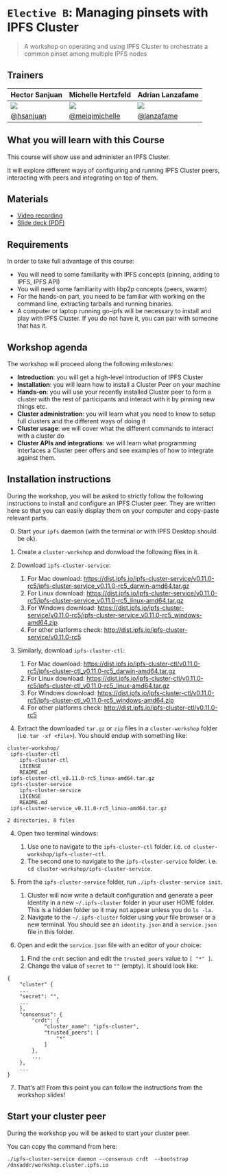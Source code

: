 # `Elective B`: Managing pinsets with IPFS Cluster

> A workshop on operating and using IPFS Cluster to orchestrate a common pinset among multiple IPFS nodes

## Trainers

| **Hector Sanjuan**                                    	| **Michelle Hertzfeld**                                	| **Adrian Lanzafame**                                  	|
|-------------------------------------------------------	|-------------------------------------------------------	|-------------------------------------------------------	|
| ![](https://avatars1.githubusercontent.com/u/1027022) 	| ![](https://avatars1.githubusercontent.com/u/4827522) 	| ![](https://avatars3.githubusercontent.com/u/5924712) 	|
| [@hsanjuan](https://github.com/hsanjuan)              	| [@meiqimichelle](https://github.com/meiqimichelle)    	| [@lanzafame](https://github.com/lanzafame)            	|

## What you will learn with this Course

This course will show use and administer an IPFS Cluster.

It will explore different ways of configuring and running IPFS Cluster peers, interacting with peers and integrating on top of them.

## Materials
- [Video recording](https://youtu.be/wmxaVrAFfeE)
- [Slide deck (PDF)](https://github.com/ipfs/camp/blob/master/CORE_AND_ELECTIVE_COURSES/ELECTIVE_COURSE_B/slides.pdf)

## Requirements

In order to take full advantage of this course:

* You will need to some familiarity with IPFS concepts (pinning, adding to IPFS, IPFS API)
* You will need some familiarity with libp2p concepts (peers, swarm)
* For the hands-on part, you need to be familiar with working on the command line, extracting tarballs and running binaries.
* A computer or laptop running go-ipfs will be necessary to install and play with IPFS Cluster. If you do not have it, you can pair with someone that has it.

## Workshop agenda

The workshop will proceed along the following milestones:

* **Introduction**: you will get a high-level introduction of IPFS Cluster
* **Installation**: you will learn how to install a Cluster Peer on your machine
* **Hands-on**: you will use your recently installed Cluster peer to form a cluster with the rest of participants and interact with it by pinning new things etc.
* **Cluster administration**: you will learn what you need to know to setup full clusters and the different ways of doing it
* **Cluster usage**: we will cover what the different commands to interact with a cluster do
* **Cluster APIs and integrations**: we will learn what programming interfaces a Cluster peer offers and see examples of how to integrate against them.

## Installation instructions

During the workshop, you will be asked to strictly follow the following
instructions to install and configure an IPFS Cluster peer. They are written
here so that you can easily display them on your computer and copy-paste
relevant parts.

0. Start your `ipfs` daemon (with the terminal or with IPFS Desktop should be ok).
1. Create a `cluster-workshop` and donwload the following files in it.
1. Download `ipfs-cluster-service`:
   1. For Mac download: https://dist.ipfs.io/ipfs-cluster-service/v0.11.0-rc5/ipfs-cluster-service_v0.11.0-rc5_darwin-amd64.tar.gz
   2. For Linux download: https://dist.ipfs.io/ipfs-cluster-service/v0.11.0-rc5/ipfs-cluster-service_v0.11.0-rc5_linux-amd64.tar.gz
   3. For Windows download: https://dist.ipfs.io/ipfs-cluster-service/v0.11.0-rc5/ipfs-cluster-service_v0.11.0-rc5_windows-amd64.zip
   4. For other platforms check: http://dist.ipfs.io/ipfs-cluster-service/v0.11.0-rc5

2. Similarly, download `ipfs-cluster-ctl`:
   1. For Mac download: https://dist.ipfs.io/ipfs-cluster-ctl/v0.11.0-rc5/ipfs-cluster-ctl_v0.11.0-rc5_darwin-amd64.tar.gz
   2. For Linux download: https://dist.ipfs.io/ipfs-cluster-ctl/v0.11.0-rc5/ipfs-cluster-ctl_v0.11.0-rc5_linux-amd64.tar.gz
   3. For Windows download: https://dist.ipfs.io/ipfs-cluster-ctl/v0.11.0-rc5/ipfs-cluster-ctl_v0.11.0-rc5_windows-amd64.zip
   4. For other platforms check: http://dist.ipfs.io/ipfs-cluster-ctl/v0.11.0-rc5

3. Extract the downloaded `tar.gz` or `zip` files in a `cluster-workshop` folder (i.e. `tar -xf <file>`). You should endup with something like:

```
cluster-workshop/
 ipfs-cluster-ctl
    ipfs-cluster-ctl
    LICENSE
    README.md
 ipfs-cluster-ctl_v0.11.0-rc5_linux-amd64.tar.gz
 ipfs-cluster-service
    ipfs-cluster-service
    LICENSE
    README.md
 ipfs-cluster-service_v0.11.0-rc5_linux-amd64.tar.gz

2 directories, 8 files
```

4. Open two terminal windows:
   1. Use one to navigate to the `ipfs-cluster-ctl` folder. i.e. `cd cluster-workshop/ipfs-cluster-ctl`.
   2. The second one to navigate to the `ipfs-cluster-service` folder. i.e. `cd cluster-workshop/ipfs-cluster-service`.
  
5. From the `ipfs-cluster-service` folder, run `./ipfs-cluster-service init`.
   1. Cluster will now write a default configuration and generate a peer
      identity in a new `~/.ipfs-cluster` folder in your user HOME
      folder. This is a hidden folder so it may not appear unless you do `ls
      -la`.
   2. Navigate to the `~/.ipfs-cluster` folder using your file browser or a
  new terminal. You should see an `identity.json` and a `service.json` file in
  this folder.

6. Open and edit the `service.json` file with an editor of your choice:
   1. Find the `crdt` section and edit the `trusted_peers` value to `[ "*" ]`.
   2. Change the value of `secret` to `""` (empty). It should look like:

```
{
    "cluster" {
    ...
    "secret": "",
    ...
    },
    "consensus": {
        "crdt": {
            "cluster_name": "ipfs-cluster",
            "trusted_peers": [
                "*"
            ]
        },
        ...
    },
    ...
}
```

7. That's all! From this point you can follow the instructions from the workshop slides!



## Start your cluster peer

During the workshop you will be asked to start your cluster peer.

You can copy the command from here:

```
./ipfs-cluster-service daemon --consensus crdt  --bootstrap /dnsaddr/workshop.cluster.ipfs.io
```
